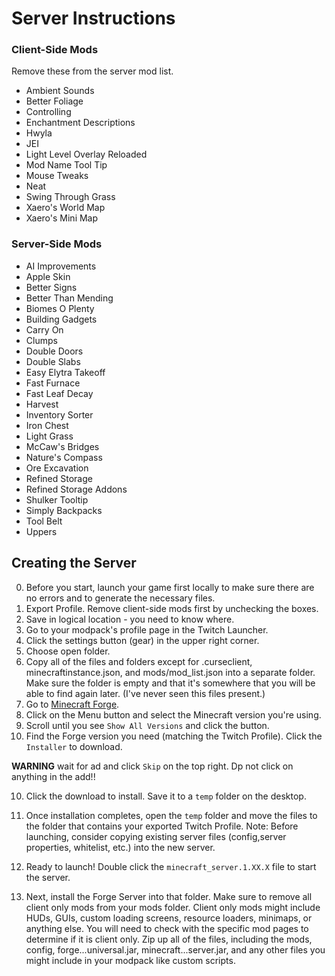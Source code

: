 # Server Instructions

### Client-Side Mods
Remove these from the server mod list.
- Ambient Sounds
- Better Foliage
- Controlling
- Enchantment Descriptions
- Hwyla
- JEI
- Light Level Overlay Reloaded
- Mod Name Tool Tip
- Mouse Tweaks
- Neat
- Swing Through Grass
- Xaero's World Map
- Xaero's Mini Map


### Server-Side Mods
- AI Improvements
- Apple Skin
- Better Signs
- Better Than Mending
- Biomes O Plenty
- Building Gadgets
- Carry On
- Clumps
- Double Doors
- Double Slabs
- Easy Elytra Takeoff
- Fast Furnace
- Fast Leaf Decay
- Harvest
- Inventory Sorter
- Iron Chest
- Light Grass
- McCaw's Bridges
- Nature's Compass
- Ore Excavation
- Refined Storage
- Refined Storage Addons
- Shulker Tooltip
- Simply Backpacks
- Tool Belt
- Uppers


## Creating the Server
0. Before you start, launch your game first locally to make sure there are no errors and to generate the necessary files.
1. Export Profile. Remove client-side mods first by unchecking the boxes.
2. Save in logical location - you need to know where.
3. Go to your modpack's profile page in the Twitch Launcher.
4. Click the settings button (gear) in the upper right corner.
5. Choose open folder.
6. Copy all of the files and folders except for .curseclient, minecraftinstance.json, and mods/mod_list.json into a separate folder. Make sure the folder is empty and that it's somewhere that you will be able to find again later. (I've never seen this files present.)
7. Go to [Minecraft Forge](http://files.minecraftforge.net/).
8. Click on the Menu button and select the Minecraft version you're using.
8. Scroll until you see `Show All Versions` and click the button.
9. Find the Forge version you need (matching the Twitch Profile). Click the `Installer` to download.

**WARNING** wait for ad and click `Skip` on the top right. Dp not click on anything in the add!!

10. Click the download to install. Save it to a `temp` folder on the desktop.
11. Once installation completes, open the `temp` folder and move the files to the folder that contains your exported Twitch Profile.
Note: Before launching, consider copying existing server files (config,server properties, whitelist, etc.) into the new server.
12. Ready to launch! Double click the `minecraft_server.1.XX.X` file to start the server.



7. Next, install the Forge Server into that folder. 
Make sure to remove all client only mods from your mods folder. Client only mods might include HUDs, GUIs, custom loading screens, resource loaders, minimaps, or anything else. You will need to check with the specific mod pages to determine if it is client only.
Zip up all of the files, including the mods, config, forge...universal.jar, minecraft...server.jar, and any other files you might include in your modpack like custom scripts.
